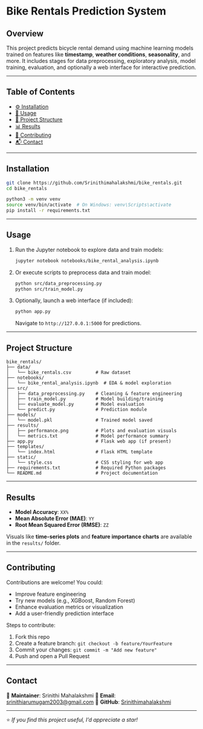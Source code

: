 
#  Bike Rentals Prediction System

##  Overview
This project predicts bicycle rental demand using machine learning models trained on features like **timestamp**, **weather conditions**, **seasonality**, and more. It includes stages for data preprocessing, exploratory analysis, model training, evaluation, and optionally a web interface for interactive prediction.

---

##  Table of Contents
- [⚙️ Installation](#-installation)  
- [🚀 Usage](#-usage)  
- [📁 Project Structure](#-project-structure)  
- [📊 Results](#-results)  
- [🤝 Contributing](#-contributing)  
- [📬 Contact](#-contact)  

---

##  Installation
```bash
git clone https://github.com/Srinithimahalakshmi/bike_rentals.git
cd bike_rentals

python3 -m venv venv
source venv/bin/activate  # On Windows: venv\Scripts\activate
pip install -r requirements.txt
````

---

## Usage

1. Run the Jupyter notebook to explore data and train models:

   ```bash
   jupyter notebook notebooks/bike_rental_analysis.ipynb
   ```
2. Or execute scripts to preprocess data and train model:

   ```bash
   python src/data_preprocessing.py
   python src/train_model.py
   ```
3. Optionally, launch a web interface (if included):

   ```bash
   python app.py
   ```

   Navigate to `http://127.0.0.1:5000` for predictions.

---

## Project Structure

```
bike_rentals/
├── data/                         
│   └── bike_rentals.csv         # Raw dataset
├── notebooks/
│   └── bike_rental_analysis.ipynb  # EDA & model exploration
├── src/
│   ├── data_preprocessing.py    # Cleaning & feature engineering
│   ├── train_model.py           # Model building/training
│   ├── evaluate_model.py        # Model evaluation
│   └── predict.py               # Prediction module
├── models/
│   └── model.pkl                # Trained model saved
├── results/
│   ├── performance.png          # Plots and evaluation visuals
│   └── metrics.txt              # Model performance summary
├── app.py                       # Flask web app (if present)
├── templates/
│   └── index.html               # Flask HTML template
├── static/
│   └── style.css                # CSS styling for web app
├── requirements.txt             # Required Python packages
└── README.md                    # Project documentation
```

---

## Results

* **Model Accuracy**: `XX%`
* **Mean Absolute Error (MAE)**: `YY`
* **Root Mean Squared Error (RMSE)**: `ZZ`

Visuals like **time-series plots** and **feature importance charts** are available in the `results/` folder.

---

## Contributing

Contributions are welcome! You could:

* Improve feature engineering
* Try new models (e.g., XGBoost, Random Forest)
* Enhance evaluation metrics or visualization
* Add a user-friendly prediction interface

Steps to contribute:

1. Fork this repo
2. Create a feature branch: `git checkout -b feature/YourFeature`
3. Commit your changes: `git commit -m "Add new feature"`
4. Push and open a Pull Request

---

## Contact

👤 **Maintainer**: Srinithi Mahalakshmi
📧 **Email**: [srinithiarumugam2003@gmail.com](mailto:srinithiarumugam2003@gmail.com)
🔗 **GitHub**: [Srinithimahalakshmi](https://github.com/Srinithimahalakshmi)

---

⭐ *If you find this project useful, I’d appreciate a star!*

